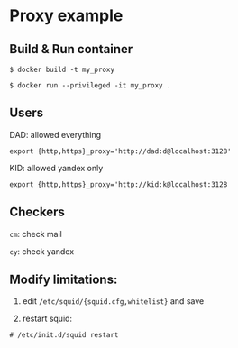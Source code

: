 # Proxy example

## Build & Run container

```
$ docker build -t my_proxy

$ docker run --privileged -it my_proxy .
```

## Users

DAD: allowed everything

```export {http,https}_proxy='http://dad:d@localhost:3128'```

KID: allowed yandex only

```export {http,https}_proxy='http://kid:k@localhost:3128```


## Checkers

`cm`: check mail

`cy`: check yandex

## Modify limitations:

1. edit `/etc/squid/{squid.cfg,whitelist}` and save

2. restart squid:

```# /etc/init.d/squid restart```
